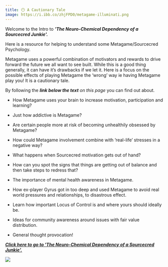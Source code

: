 ```yaml
---
title: 😶 A Cautionary Tale
image: https://i.ibb.co/zhjFPD0/metagame-illuminati.png
---
```


Welcome to the Intro to ***'The Neuro-Chemical Dependency of a Sourcecred Junkie'.***

Here is a resource for helping to understand some Metagame/Sourcecred Psychology.

Metagame uses a powerful combination of motivators and rewards to drive forward the future we all want to see built. While this is a good thing generally, it can have it’s drawbacks if we let it. Here is a focus on the possible effects of playing Metagame the ‘wrong’ way ie having Metagame play you! It is a cautionary tale.

By following the ***link below the text** on this page* you can find out about.

 - How Metagame uses your brain to increase motivation, participation
   and learning?

 - Just how addictive is Metagame?

 - Are certain people more at risk of becoming unhealthily obsessed by  
   Metagame?

 - How could Metagame involvement combine with ‘real-life’ stresses in a
   negative way?

 - What happens when Sourcecred motivation gets out of hand?

 - How can you spot the signs that things are getting out of balance and
   then take steps to redress that?

 - The importance of mental health awareness in Metagame.

 - How ex-player Gyrus got in too deep and used Metagame to avoid real
   world pressures and relationships, to disastrous effect.

 - Learn how important Locus of Control is and where yours should
   ideally be.

 - Ideas for community awareness around issues with fair value
   distribution.

 - General thought provocation!

[***Click here to go to 'The Neuro-Chemical Dependency of a Sourcecred Junkie'.***](https://www.sourcecredjunkies.info/)

![](https://i.ibb.co/zhjFPD0/metagame-illuminati.png)
